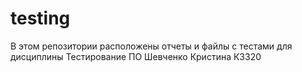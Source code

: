 # testing
В этом репозитории расположены отчеты и файлы с тестами для дисциплины Тестирование ПО
Шевченко Кристина К3320
